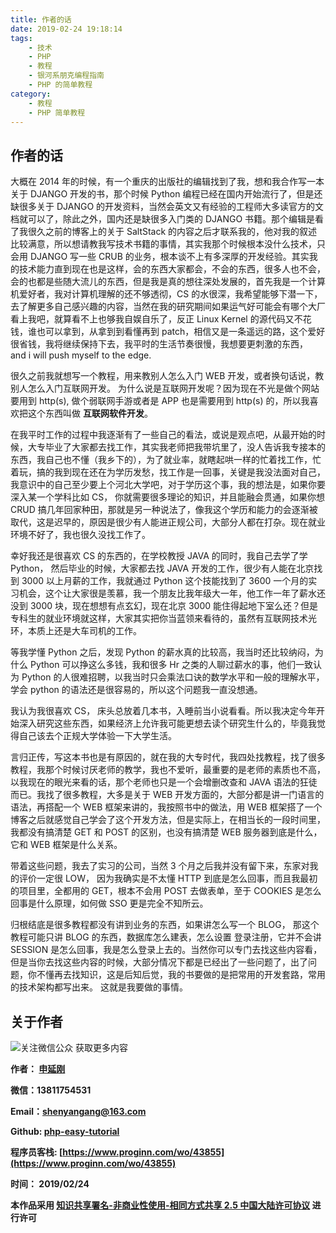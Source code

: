 ```yaml
---
title: 作者的话
date: 2019-02-24 19:18:14
tags:
    - 技术
    - PHP
    - 教程
    - 银河系朋克编程指南
    - PHP 的简单教程
category: 
    - 教程
    - PHP 简单教程
---
```


## 作者的话

大概在 2014 年的时候，有一个重庆的出版社的编辑找到了我，想和我合作写一本关于 DJANGO 开发的书，那个时候 Python 编程已经在国内开始流行了，但是还缺很多关于 DJANGO 的开发资料，当然会英文又有经验的工程师大多读官方的文档就可以了，除此之外，国内还是缺很多入门类的 DJANGO 书籍。那个编辑是看了我很久之前的博客上的关于 SaltStack 的内容之后才联系我的，他对我的叙述比较满意，所以想请教我写技术书籍的事情，其实我那个时候根本没什么技术，只会用 DJANGO 写一些 CRUB 的业务，根本谈不上有多深厚的开发经验。其实我的技术能力直到现在也是这样，会的东西大家都会，不会的东西，很多人也不会，会的也都是些随大流儿的东西，但是我是真的想往深处发展的，首先我是一个计算机爱好者，我对计算机理解的还不够透彻，CS 的水很深，我希望能够下潜一下，去了解更多自己感兴趣的内容，当然在我的研究期间如果运气好可能会有哪个大厂看上我吧，就算看不上也够我自娱自乐了，反正 Linux Kernel 的源代码又不花钱，谁也可以拿到，从拿到到看懂再到 patch，相信又是一条遥远的路，这个爱好很省钱，我将继续保持下去，我平时的生活节奏很慢，我想要更刺激的东西，  and i will push myself to the edge.

很久之前我就想写一个教程，用来教别人怎么入门 WEB 开发，或者换句话说，教别人怎么入门互联网开发。
为什么说是互联网开发呢？因为现在不光是做个网站要用到 http(s), 做个弱联网手游或者是 APP 也是需要用到 http(s) 的，所以我喜欢把这个东西叫做  **互联网软件开发**。

在我平时工作的过程中我逐渐有了一些自己的看法，或说是观点吧，从最开始的时候，大专毕业了大家都去找工作，其实我老师把我带坑里了，没人告诉我专接本的东西，我自己也不懂（我乡下的），为了就业率，就瞎起哄一样的忙着找工作，忙着玩，搞的我到现在还在为学历发愁，找工作是一回事，关键是我没法面对自己，我意识中的自己至少要上个河北大学吧，对于学历这个事，我的想法是，如果你要深入某一个学科比如 CS， 你就需要很多理论的知识，并且能融会贯通，如果你想 CRUD 搞几年回家种田，那就是另一种说法了，像我这个学历和能力的会逐渐被取代，这是迟早的，原因是很少有人能进正规公司，大部分人都在打杂。现在就业环境不好了，我也很久没找工作了。

幸好我还是很喜欢 CS 的东西的，在学校教授 JAVA 的同时，我自己去学了学 Python， 然后毕业的时候，大家都去找 JAVA 开发的工作，很少有人能在北京找到 3000 以上月薪的工作，我就通过 Python 这个技能找到了 3600 一个月的实习机会，这个让大家很是羡慕，我一个朋友比我年级大一年，他工作一年了薪水还没到 3000 块，现在想想有点玄幻，现在北京 3000 能住得起地下室么还？但是专科生的就业环境就这样，大家其实把你当蓝领来看待的，虽然有互联网技术光环，本质上还是大车司机的工作。

等我学懂 Python 之后，发现 Python 的薪水真的比较高，我当时还比较纳闷，为什么 Python 可以挣这么多钱，我和很多 Hr 之类的人聊过薪水的事，他们一致认为 Python 的人很难招聘，以我当时只会乘法口诀的数学水平和一般的理解水平，学会 python 的语法还是很容易的，所以这个问题我一直没想通。

我认为我很喜欢 CS， 床头总放着几本书，入睡前当小说看看。所以我决定今年开始深入研究这些东西，如果经济上允许我可能更想去读个研究生什么的，毕竟我觉得自己该去个正规大学体验一下大学生活。

言归正传，写这本书也是有原因的，就在我的大专时代，我四处找教程，找了很多教程，我那个时候讨厌老师的教学，我也不爱听，最重要的是老师的素质也不高，以我现在的眼光来看的话，那个老师也只是一个会增删改查和 JAVA 语法的狂徒而已。我找了很多教程，大多是关于 WEB 开发方面的，大部分都是讲一门语言的语法，再搭配一个 WEB 框架来讲的，我按照书中的做法，用 WEB 框架搭了一个博客之后就感觉自己学会了这个开发方法，但是实际上，在相当长的一段时间里，我都没有搞清楚 GET 和 POST 的区别，也没有搞清楚 WEB 服务器到底是什么，它和 WEB 框架是什么关系。

带着这些问题，我去了实习的公司，当然 3 个月之后我并没有留下来，东家对我的评价一定很 LOW， 因为我确实是不太懂 HTTP 到底是怎么回事，而且我最初的项目里，全都用的 GET，根本不会用 POST 去做表单，至于 COOKIES 是怎么回事是什么原理，如何做 SSO 更是完全不知所云。

归根结底是很多教程都没有讲到业务的东西，如果讲怎么写一个 BLOG， 那这个教程可能只讲 BLOG 的东西，数据库怎么建表，怎么设置 登录注册，它并不会讲 SESSION 是怎么回事，我是怎么登录上去的。当然你可以专门去找这些内容看，但是当你去找这些内容的时候，大部分情况下都是已经出了一些问题了，出了问题，你不懂再去找知识，这是后知后觉，我的书要做的是把常用的开发套路，常用的技术架构都写出来。
这就是我要做的事情。

## 关于作者

![关注微信公众 获取更多内容](https://upload-images.jianshu.io/upload_images/975047-0ef4bb47618353ac.jpg?imageMogr2/auto-orient/strip%7CimageView2/2/w/1240)

**作者： [申延刚](https://www.punkcoder.cn)**

**微信：13811754531**

**Email：shenyangang@163.com**

**Github: [php-easy-tutorial](https://github.com/youngershen/php-easy-tutorial)**

**程序员客栈: [https://www.proginn.com/wo/43855](https://www.proginn.com/wo/43855)**

**时间： 2019/02/24**

**本作品采用 [知识共享署名-非商业性使用-相同方式共享 2.5 中国大陆许可协议](http://creativecommons.org/licenses/by-nc-sa/2.5/cn/) 进行许可**
